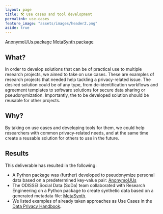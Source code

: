 ```yaml
---
layout: page
title: 🛠️ Use cases and tool development
permalink: use-cases
feature_image: "assets/images/header2.png"
aside: true
---
```


<a href="https://github.com/UtrechtUniversity/anonymouus" target="_blank" class="button">AnonymoUUs package</a>
<a href="https://github.com/sodascience/metasynth" target="_blank" class="button">MetaSynth package</a>

## What?
In order to develop solutions that can be of practical use to multiple research projects, we aimed to take on use cases. These are examples of research projects that needed help tackling a privacy-related issue. The desired solution could be of any type, from de-identification workflows and agreement templates to software solutions for secure data sharing or pseudonymization. Importantly, the to be developed solution should be reusable for other projects.

## Why?
By taking on use cases and developing tools for them, we could help researchers with common privacy-related needs, and at the same time create a reusable solution for others to use in the future.

## Results
This deliverable has resulted in the following:

- A Python package was (further) developed to pseudonymize personal data based on a predetermined key-value pair: <a href="https://github.com/UtrechtUniversity/anonymouus" target="_blank">AnonymoUUs</a>
- The ODISSEI Social Data (SoDa) team collaborated with Research Engineering on a Python package to create synthetic data based on a generated metadata file: <a href="https://github.com/sodascience/metasynth" target="_blank">MetaSynth</a>.
- We listed examples of already taken approaches as Use Cases in the <a href="https://utrechtuniversity.github.io/dataprivacyhandbook/pet-survey.html" target="_blank">Data Privacy Handbook</a>.